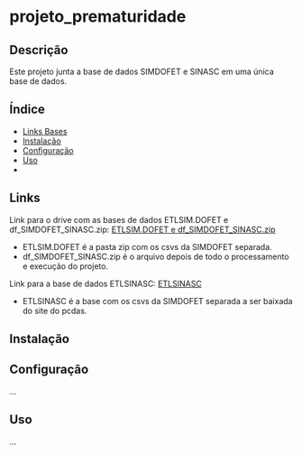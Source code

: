 # projeto_prematuridade

## Descrição
Este projeto junta a base de dados SIMDOFET e SINASC em uma única base de dados.

## Índice
- [Links Bases](#Links)
- [Instalação](#instalação)
- [Configuração](#configuração)
- [Uso](#uso)
- 
## Links
Link para o drive com as bases de dados ETLSIM.DOFET e df_SIMDOFET_SINASC.zip:
[ETLSIM.DOFET e df_SIMDOFET_SINASC.zip ](https://drive.google.com/drive/folders/13Wy_rsDcwt0Iy1mqjBeaAiGVWiBXBQlw?usp=drive_linkk)
- ETLSIM.DOFET é a pasta zip com os csvs da SIMDOFET separada.
- df_SIMDOFET_SINASC.zip é o arquivo depois de todo o processamento e execução do projeto.

Link para a base de dados ETLSINASC:
[ETLSINASC](https://pcdas.icict.fiocruz.br/conjunto-de-dados/sistema-de-informacao-sobre-nascidos-vivos/)
- ETLSINASC é a base com os csvs da SIMDOFET separada a ser baixada do site do pcdas.

## Instalação

## Configuração
...
## Uso
...

